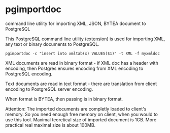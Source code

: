 # pgimportdoc
command line utility for importing XML, JSON, BYTEA document to PostgreSQL

This PostgreSQL command line utility (extension) is used for importing XML, any text or
binary documents to PostgreSQL.

```
pgimportdoc -c "insert into xmltab(x) VALUES($1)" -t XML -f myxmldoc
```

XML documents are read in binary format - if XML doc has a header with encoding, then Postgres
ensures encoding from XML encoding to PostgreSQL encoding.

Text documents are read in text format - there are translation from client encoding to
PostgreSQL server encoding.

When format is BYTEA, then passing is in binary format.

Attention: The imported documents are completly loaded to client's memory. So you need enough free
memory on client, when you would to use this tool. Maximal teoretical size of imported document
is 1GB. More practical real maximal size is about 100MB.
